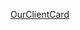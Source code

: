 [OurClientCard](https://docs.google.com/document/d/1O0dybiL15CK1GiuNKMerXqhNdr58e357/edit?usp=drive_link&ouid=108685739614683849385&rtpof=true&sd=true)